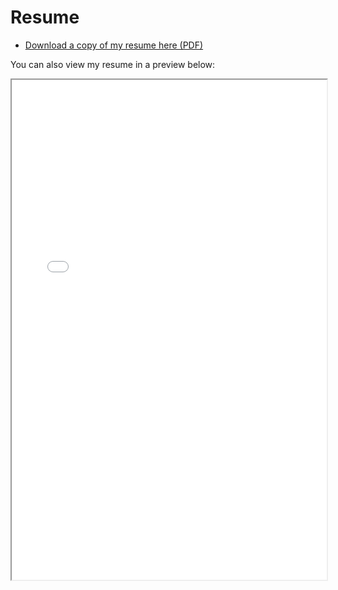 # Resume

- [Download a copy of my resume here (PDF)](assets/Resume.pdf)

You can also view my resume in a preview below:

<iframe src="../assets/Resume.pdf" width="100%" height="800"></iframe>
